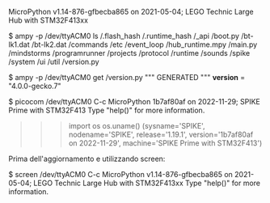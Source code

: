 MicroPython v1.14-876-gfbecba865 on 2021-05-04; LEGO Technic Large Hub with STM32F413xx

$ ampy -p /dev/ttyACM0 ls
/.flash_hash
/.runtime_hash
/_api
/boot.py
/bt-lk1.dat
/bt-lk2.dat
/commands
/etc
/event_loop
/hub_runtime.mpy
/main.py
/mindstorms
/programrunner
/projects
/protocol
/runtime
/sounds
/spike
/system
/ui
/util
/version.py


$ ampy -p /dev/ttyACM0 get /version.py
""" GENERATED """
__version__ = "4.0.0-gecko.7"

$ picocom  /dev/ttyACM0
C-c
MicroPython 1b7af80af on 2022-11-29; SPIKE Prime with STM32F413
Type "help()" for more information.
>>> import os
>>> os.uname()
(sysname='SPIKE', nodename='SPIKE', release='1.19.1', version='1b7af80af on 2022-11-29', machine='SPIKE Prime with STM32F413')



Prima dell'aggiornamento e utilizzando screen:

$ screen /dev/ttyACM0
C-c
MicroPython v1.14-876-gfbecba865 on 2021-05-04; LEGO Technic Large Hub with STM32F413xx
Type "help()" for more information.
>>> 
